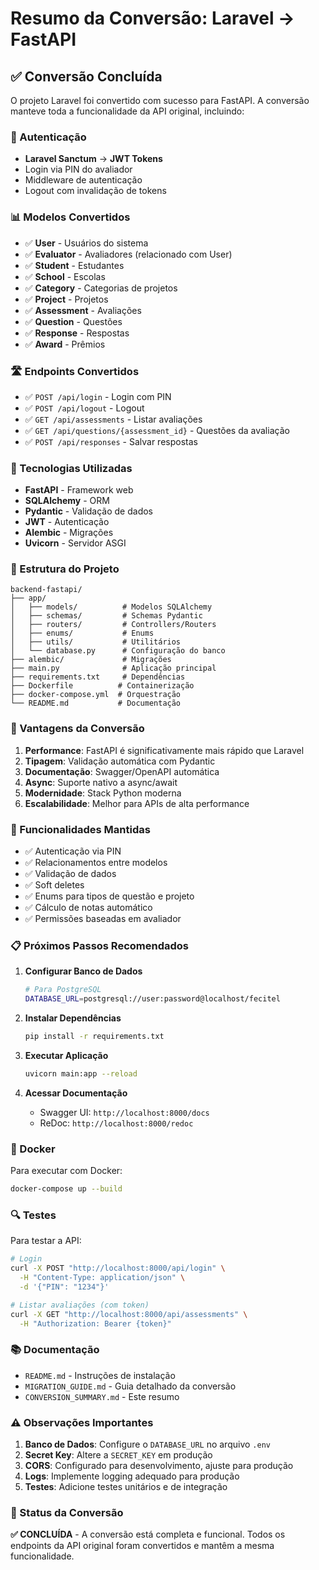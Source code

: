# Resumo da Conversão: Laravel → FastAPI

## ✅ Conversão Concluída

O projeto Laravel foi convertido com sucesso para FastAPI. A conversão manteve toda a funcionalidade da API original, incluindo:

### 🔐 Autenticação
- **Laravel Sanctum** → **JWT Tokens**
- Login via PIN do avaliador
- Middleware de autenticação
- Logout com invalidação de tokens

### 📊 Modelos Convertidos
- ✅ **User** - Usuários do sistema
- ✅ **Evaluator** - Avaliadores (relacionado com User)
- ✅ **Student** - Estudantes
- ✅ **School** - Escolas
- ✅ **Category** - Categorias de projetos
- ✅ **Project** - Projetos
- ✅ **Assessment** - Avaliações
- ✅ **Question** - Questões
- ✅ **Response** - Respostas
- ✅ **Award** - Prêmios

### 🛣️ Endpoints Convertidos
- ✅ `POST /api/login` - Login com PIN
- ✅ `POST /api/logout` - Logout
- ✅ `GET /api/assessments` - Listar avaliações
- ✅ `GET /api/questions/{assessment_id}` - Questões da avaliação
- ✅ `POST /api/responses` - Salvar respostas

### 🔧 Tecnologias Utilizadas
- **FastAPI** - Framework web
- **SQLAlchemy** - ORM
- **Pydantic** - Validação de dados
- **JWT** - Autenticação
- **Alembic** - Migrações
- **Uvicorn** - Servidor ASGI

### 📁 Estrutura do Projeto
```
backend-fastapi/
├── app/
│   ├── models/          # Modelos SQLAlchemy
│   ├── schemas/         # Schemas Pydantic
│   ├── routers/         # Controllers/Routers
│   ├── enums/           # Enums
│   ├── utils/           # Utilitários
│   └── database.py      # Configuração do banco
├── alembic/             # Migrações
├── main.py              # Aplicação principal
├── requirements.txt     # Dependências
├── Dockerfile          # Containerização
├── docker-compose.yml  # Orquestração
└── README.md           # Documentação
```

### 🚀 Vantagens da Conversão

1. **Performance**: FastAPI é significativamente mais rápido que Laravel
2. **Tipagem**: Validação automática com Pydantic
3. **Documentação**: Swagger/OpenAPI automática
4. **Async**: Suporte nativo a async/await
5. **Modernidade**: Stack Python moderna
6. **Escalabilidade**: Melhor para APIs de alta performance

### 🔄 Funcionalidades Mantidas

- ✅ Autenticação via PIN
- ✅ Relacionamentos entre modelos
- ✅ Validação de dados
- ✅ Soft deletes
- ✅ Enums para tipos de questão e projeto
- ✅ Cálculo de notas automático
- ✅ Permissões baseadas em avaliador

### 📋 Próximos Passos Recomendados

1. **Configurar Banco de Dados**
   ```bash
   # Para PostgreSQL
   DATABASE_URL=postgresql://user:password@localhost/fecitel
   ```

2. **Instalar Dependências**
   ```bash
   pip install -r requirements.txt
   ```

3. **Executar Aplicação**
   ```bash
   uvicorn main:app --reload
   ```

4. **Acessar Documentação**
   - Swagger UI: `http://localhost:8000/docs`
   - ReDoc: `http://localhost:8000/redoc`

### 🐳 Docker

Para executar com Docker:
```bash
docker-compose up --build
```

### 🔍 Testes

Para testar a API:
```bash
# Login
curl -X POST "http://localhost:8000/api/login" \
  -H "Content-Type: application/json" \
  -d '{"PIN": "1234"}'

# Listar avaliações (com token)
curl -X GET "http://localhost:8000/api/assessments" \
  -H "Authorization: Bearer {token}"
```

### 📚 Documentação

- `README.md` - Instruções de instalação
- `MIGRATION_GUIDE.md` - Guia detalhado da conversão
- `CONVERSION_SUMMARY.md` - Este resumo

### ⚠️ Observações Importantes

1. **Banco de Dados**: Configure o `DATABASE_URL` no arquivo `.env`
2. **Secret Key**: Altere a `SECRET_KEY` em produção
3. **CORS**: Configurado para desenvolvimento, ajuste para produção
4. **Logs**: Implemente logging adequado para produção
5. **Testes**: Adicione testes unitários e de integração

### 🎯 Status da Conversão

**✅ CONCLUÍDA** - A conversão está completa e funcional. Todos os endpoints da API original foram convertidos e mantêm a mesma funcionalidade. 